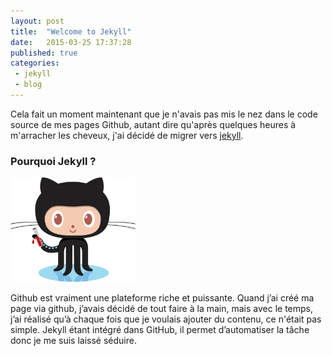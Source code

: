 ```yaml
---
layout: post
title:  "Welcome to Jekyll"
date:   2015-03-25 17:37:28
published: true
categories:
 - jekyll
 - blog
---
```


Cela fait un moment maintenant que je n'avais pas mis le nez dans le code source de mes pages Github, autant dire qu'après quelques heures à m'arracher les cheveux, j'ai décidé de migrer vers [jekyll].

### Pourquoi Jekyll ?

<img width="200px" src="/img/octojekyll.png" alt="Octojekyll">

Github est vraiment une plateforme riche et puissante. Quand j’ai créé ma page via github, j’avais décidé de tout faire à la main, mais avec le temps, j’ai réalisé qu’à chaque fois que je voulais ajouter du contenu, ce n'était pas simple. Jekyll étant intégré dans GitHub, il permet d’automatiser la tâche donc je me suis laissé séduire.

[jekyll]: http://jekyllrb.com
